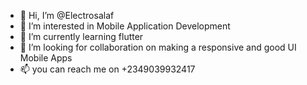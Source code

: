 - 👋 Hi, I’m @Electrosalaf
- 👀 I’m interested in Mobile Application Development
- 🌱 I’m currently learning flutter
- 💞️ I’m looking for collaboration on making a responsive and good UI Mobile Apps
- 📫 you can reach me on +2349039932417

<!---
Eectrosalaf/Eectrosalaf is a ✨ special ✨ repository because its `README.md` (this file) appears on your GitHub profile.
You can click the Preview link to take a look at your changes.
--->
